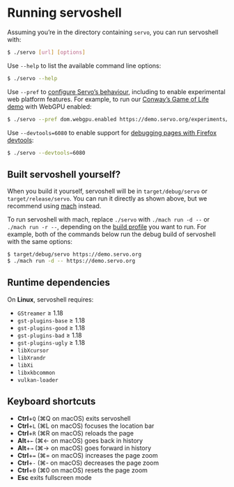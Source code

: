 # Running servoshell

Assuming you’re in the directory containing `servo`, you can run servoshell with:

```sh
$ ./servo [url] [options]
```

Use `--help` to list the available command line options:

```sh
$ ./servo --help
```

Use `--pref` to [configure Servo’s behaviour](https://github.com/servo/servo/blob/main/resources/prefs.json), including to enable experimental web platform features.
For example, to run our [Conway’s Game of Life demo](https://demo.servo.org/experiments/webgpu-game-of-life/) with WebGPU enabled:

```sh
$ ./servo --pref dom.webgpu.enabled https://demo.servo.org/experiments/webgpu-game-of-life/
```

Use `--devtools=6080` to enable support for [debugging pages with Firefox devtools](hacking/using-devtools.md):

```sh
$ ./servo --devtools=6080
```

## Built servoshell yourself?

When you build it yourself, servoshell will be in `target/debug/servo` or `target/release/servo`.
You can run it directly as shown above, but we recommend using [mach](hacking/mach.md) instead.

To run servoshell with mach, replace `./servo` with `./mach run -d --` or `./mach run -r --`, depending on the [build profile](hacking/building-servo.md) you want to run.
For example, both of the commands below run the debug build of servoshell with the same options:

```sh
$ target/debug/servo https://demo.servo.org
$ ./mach run -d -- https://demo.servo.org
```

## Runtime dependencies

On **Linux**, servoshell requires:

* `GStreamer` ≥ 1.18
* `gst-plugins-base` ≥ 1.18
* `gst-plugins-good` ≥ 1.18
* `gst-plugins-bad` ≥ 1.18
* `gst-plugins-ugly` ≥ 1.18
* `libXcursor`
* `libXrandr`
* `libXi`
* `libxkbcommon`
* `vulkan-loader`

## Keyboard shortcuts

- **Ctrl**+`Q` (⌘Q on macOS) exits servoshell
- **Ctrl**+`L` (⌘L on macOS) focuses the location bar
- **Ctrl**+`R` (⌘R on macOS) reloads the page
- **Alt**+`←` (⌘← on macOS) goes back in history
- **Alt**+`→` (⌘→ on macOS) goes forward in history
- **Ctrl**+`=` (⌘= on macOS) increases the page zoom
- **Ctrl**+`-` (⌘- on macOS) decreases the page zoom
- **Ctrl**+`0` (⌘0 on macOS) resets the page zoom
- **Esc** exits fullscreen mode
